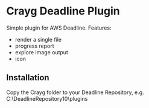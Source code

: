 # Crayg Deadline Plugin

Simple plugin for AWS Deadline.
Features:
- render a single file
- progress report
- explore image output
- icon

## Installation
Copy the Crayg folder to your Deadline Repository, e.g. C:\DeadlineRepository10\plugins